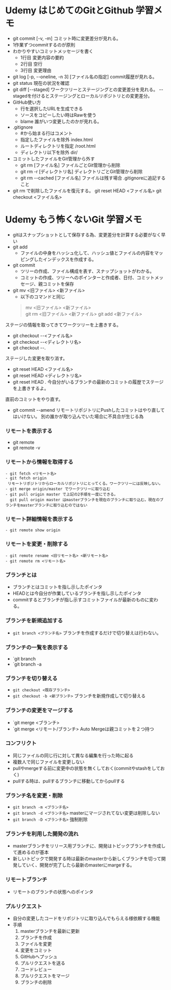 # Udemy はじめてのGitとGithub 学習メモ

- git commit [-v, -m] 
    コミット時に変更差分が見れる。
- 1作業ずつcommitするのが原則
- わかりやすいコミットメッセージを書く
    - 1行目 変更内容の要約
    - 2行目 空行
    - 3行目 変更理由
- git log [-p, --oneline, -n 3] [ファイル名の指定]
    commit履歴が見れる。
- git status
    現在の状況を確認
- git diff [--staged] 
    ワークツリーとステージングとの変更差分を見れる。
    --stagedを付けるとステージングとローカルリポジトリとの変更差分。
- GitHub使い方
    - 行を選択したURLを生成できる
    - ソースをコピーしたい時はRawを使う
    - blame 誰がいつ変更したのかが見れる。
- .gitignore
    - #から始まる行はコメント
    - 指定したファイルを除外
        index.html
    - ルートディレクトリを指定
        /root.html
    - ディレクトリ以下を除外
        dir/
- コミットしたファイルをGit管理から外す
    - git rm [ファイル名]
        ファイルごとGit管理から削除
    - git rm -r [ディレクトリ名]
        ディレクトリごとGit管理から削除
    - git rm --cached [ファイル名]
        ファイルは残す場合
        .gitignoreに追記すること
- git rm で削除したファイルを復元する。
    git reset HEAD <ファイル名>
    git checkout <ファイル名>

# Udemy もう怖くないGit 学習メモ

- gitはスナップショットとして保存する為、変更差分を計算する必要がなく早い
- git add
    - ファイルの中身をハッシュ化して、ハッシュ値とファイルの内容をマッピングしたインデックスを作成する。
- git commit
    - ツリーの作成、ファイル構成を表す、スナップショットがわかる。
    - コミットの作成、ツリーへのポインターと作成者、日付、コミットメッセージ、親コミットを保存
- git mv <旧ファイル> <新ファイル>
    - 以下のコマンドと同じ
    > mv <旧ファイル> <新ファイル>   
    > git rm <旧ファイル> <新ファイル> 
    > git add <新ファイル>


ステージの情報を取ってきてワークツリーを上書きする。
- git checkout --<ファイル名>
- git checkout --<ディレクトリ名>
- git checkout --.

ステージした変更を取り消す。
- git reset HEAD <ファイル名>
- git reset HEAD <ディレクトリ名>
- git reset HEAD .
  今自分がいるブランチの最新のコミットの履歴でステージを上書きするよ。

直前のコミットをやり直す。
- git commit --amend
 リモートリポジトリにPushしたコミットはやり直してはいけない。
 別の誰かが取り込んでいた場合に不具合が生じる為
 
### リモートを表示する
- git remote
- git remote -v

### リモートから情報を取得する
    - git fetch <リモート名>
    - git fetch origin
     リモートリポジトリからローカルリポジトリにとってくる。ワークツリーには反映しない。
    - git merge origin/master でワークツリーに取り込む
    - git pull origin master で上記の2手順を一度にできる。
      git pull origin master はmasterブランチを現在のブランチに取り込む。現在のブランチをmasterブランチに取り込むのではない

### リモート詳細情報を表示する
    - git remote show origin

### リモートを変更・削除する
    - git remote rename <旧リモート名> <新リモート名>
    - git remote rm <リモート名>

### ブランチとは
- ブランチとはコミットを指し示したポインタ
- HEADとは今自分が作業しているブランチを指し示したポインタ
- commitするとブランチが指し示すコミットファイルが最新のものに変わる。

### ブランチを新規追加する
- `git branch <ブランチ名>`
 ブランチを作成するだけで切り替えは行わない。

### ブランチの一覧を表示する
- `git branch
- `git branch -a

### ブランチを切り替える
- `git checkout <既存ブランチ>`
- `git checkout -b <新ブランチ>`
 ブランチを新規作成して切り替える
 
### ブランチの変更をマージする
- `git merge <ブランチ>
- `git merge <リモート/ブランチ>
 Auto Mergeは親コミットを２つ持つ

### コンフリクト
- 同じファイルの同じ行に対して異なる編集を行った時に起る
- 複数人で同じファイルを変更しない
- pullやmergeする前に変更中の状態を無くしておく(commitやstashをしておく)
- pullする時は、pullするブランチに移動してからpullする

### ブランチ名を変更・削除
- `git branch -m <ブランチ名>`
- `git branch -d <ブランチ名>` masterにマージされてない変更は削除しない
- `git branch -D <ブランチ名>` 強制削除

### ブランチを利用した開発の流れ
- masterブランチをリリース用ブランチに、開発はトピックブランチを作成して進めるのが基本
- 新しいトピックで開発する時は最新のmasterから新しくブランチを切って開発していく、開発が完了したら最新のmasterにmargeする。

### リモートブランチ
- リモートのブランチの状態へのポインタ

### プルリクエスト
- 自分の変更したコードをリポジトリに取り込んでもらえる様依頼する機能
- 手順
    1. masterブランチを最新に更新
    1. ブランチを作成
    1. ファイルを変更
    1. 変更をコミット
    1. GitHubへプッシュ
    1. プルリクエストを送る
    1. コードレビュー
    1. プルリクエストをマージ
    1. ブランチの削除
